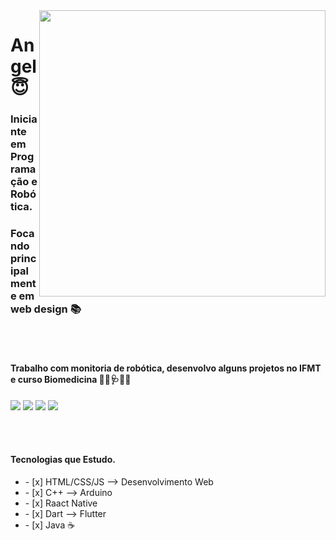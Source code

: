 <img align="right" width="458" height="auto" src="https://i.pinimg.com/originals/cd/5f/03/cd5f03b9f13968b596849f00b12a2033.gif">

# Angel :innocent:
### Iniciante em Programação e Robótica.
### Focando principalmente em web design 📚
 <br></br>
#### Trabalho com monitoria de robótica, desenvolvo alguns projetos no IFMT e curso Biomedicina 💉🧬🩺🧪👾

<p>
  <!---Linkedin Badge-->
    <a href="https://www.linkedin.com/in/vitoria-angel-silva-130003196/" target="_blank"><img src="https://img.shields.io/badge/-Linkedin-0077B5?style=flat-square&logo=Linkedin&logoColor=white&link=https://www.linkedin.com/in/vitoria-angel-silva-130003196/"/></a>
  <!---Whatsapp Badge-->
    <a href="https://api.whatsapp.com/send?phone=5565992328339"_blank"><img src="https://img.shields.io/badge/-Whatsapp-34af23?style=flat-square&logo=Whatsapp&logoColor=white&link=https://api.whatsapp.com/send?phone=5565992328339"/></a>
  <!---Gmail Badge-->
    <a href="mailto:vitoria.angel2002@gmail.com" target="_blank"><img src="https://img.shields.io/badge/-Gmail-c14438?style=flat-square&logo=Gmail&logoColor=white&link=mailto:vitoria.angel2002@gmail.com"/></a>
  <!---Telegram Badge-->
    <a href="https://t.me/VihAngel" target="_blank"><img src="https://img.shields.io/badge/-Telegram-0E8ED4?style=flat-square&logo=Telegram&logoColor=white&link=t.me/VihAngel"/></a>
</p>
<br></br>
<h4>Tecnologias que Estudo.</h4>
<ul>
<li>- [x] HTML/CSS/JS --> Desenvolvimento Web</li>
<li>- [x] C++ --> Arduino</li>
<li>- [x] Raact Native</li>
<li>- [x] Dart --> Flutter</li>
<li>- [x] Java ☕</li>
</ul>
